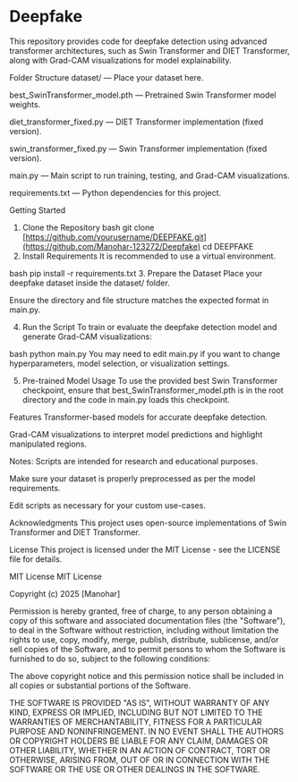 # Deepfake

This repository provides code for deepfake detection using advanced transformer architectures, such as Swin Transformer and DIET Transformer, along with Grad-CAM visualizations for model explainability.

Folder Structure
dataset/ — Place your dataset here.

best_SwinTransformer_model.pth — Pretrained Swin Transformer model weights.

diet_transformer_fixed.py — DIET Transformer implementation (fixed version).

swin_transformer_fixed.py — Swin Transformer implementation (fixed version).

main.py — Main script to run training, testing, and Grad-CAM visualizations.

requirements.txt — Python dependencies for this project.

Getting Started
1. Clone the Repository
bash
git clone [https://github.com/yourusername/DEEPFAKE.git](https://github.com/Manohar-123272/Deepfake)
cd DEEPFAKE
2. Install Requirements
It is recommended to use a virtual environment.

bash
pip install -r requirements.txt
3. Prepare the Dataset
Place your deepfake dataset inside the dataset/ folder.

Ensure the directory and file structure matches the expected format in main.py.

4. Run the Script
To train or evaluate the deepfake detection model and generate Grad-CAM visualizations:

bash
python main.py
You may need to edit main.py if you want to change hyperparameters, model selection, or visualization settings.

5. Pre-trained Model Usage
To use the provided best Swin Transformer checkpoint, ensure that best_SwinTransformer_model.pth is in the root directory and the code in main.py loads this checkpoint.

Features
Transformer-based models for accurate deepfake detection.

Grad-CAM visualizations to interpret model predictions and highlight manipulated regions.

Notes:
Scripts are intended for research and educational purposes.

Make sure your dataset is properly preprocessed as per the model requirements.

Edit scripts as necessary for your custom use-cases.

Acknowledgments
This project uses open-source implementations of Swin Transformer and DIET Transformer.

License
This project is licensed under the MIT License - see the LICENSE file for details.

MIT License
MIT License

Copyright (c) 2025 [Manohar]

Permission is hereby granted, free of charge, to any person obtaining a copy
of this software and associated documentation files (the "Software"), to deal
in the Software without restriction, including without limitation the rights
to use, copy, modify, merge, publish, distribute, sublicense, and/or sell
copies of the Software, and to permit persons to whom the Software is
furnished to do so, subject to the following conditions:

The above copyright notice and this permission notice shall be included in all
copies or substantial portions of the Software.

THE SOFTWARE IS PROVIDED "AS IS", WITHOUT WARRANTY OF ANY KIND, EXPRESS OR
IMPLIED, INCLUDING BUT NOT LIMITED TO THE WARRANTIES OF MERCHANTABILITY,
FITNESS FOR A PARTICULAR PURPOSE AND NONINFRINGEMENT. IN NO EVENT SHALL THE
AUTHORS OR COPYRIGHT HOLDERS BE LIABLE FOR ANY CLAIM, DAMAGES OR OTHER
LIABILITY, WHETHER IN AN ACTION OF CONTRACT, TORT OR OTHERWISE, ARISING FROM,
OUT OF OR IN CONNECTION WITH THE SOFTWARE OR THE USE OR OTHER DEALINGS IN THE
SOFTWARE.
